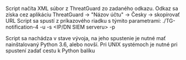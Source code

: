 Script načíta XML súbor z ThreatGuard zo zadaného odkazu.
Odkaz sa získa cez aplikáciu ThreatGuard -> "Názov účtu" -> Česky -> skopírovať URL
Script sa spustí z príkazového riadku s týmito parametrami:
./TG-notification-4 -u <URL-TG> -s <IP/DN SIEM serveru> -p <port>

Script sa nachádza v stave vývoja, na jeho spustenie je nutné mať nainštalovaný Python 3.6, alebo novší.
Pri UNIX systémoch je nutné pri spustení zadať cestu k Python balíku